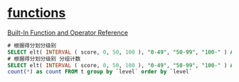 # [functions](https://dev.mysql.com/doc/refman/8.0/en/functions.html)

[Built-In Function and Operator Reference](https://dev.mysql.com/doc/refman/8.0/en/built-in-function-reference.html)

```sql
# 根据得分划分级别
SELECT elt( INTERVAL ( score, 0, 50, 100 ), "0-49", "50-99", "100-" ) AS `level` FROM t
# 根据得分划分级别 分组计数
SELECT elt( INTERVAL ( score, 0, 50, 100 ), "0-49", "50-99", "100-" ) AS `level`,
count(*) as count FROM t group by `level` order by `level`
```
